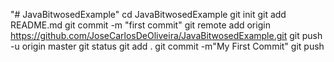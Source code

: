 "# JavaBitwosedExample" 
cd JavaBitwosedExample
git init
git add README.md
git commit -m "first commit"
git remote add origin https://github.com/JoseCarlosDeOliveira/JavaBitwosedExample.git
git push -u origin master
git status
git add .
git commit -m"My First Commit"
git push

